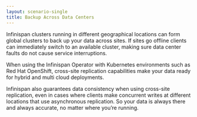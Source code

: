 ```yaml
---
layout: scenario-single
title: Backup Across Data Centers
---
```


Infinispan clusters running in different geographical locations can form global clusters to back up your data across sites. If sites go offline clients can immediately switch to an available cluster, making sure data center faults do not cause service interruptions.

When using the Infinispan Operator with Kubernetes environments such as Red Hat OpenShift,  cross-site replication capabilities make your data ready for hybrid and multi cloud deployments.

Infinispan also guarantees data consistency when using cross-site replication, even in cases where clients make concurrent writes at different locations that use asynchronous replication. So your data is always there and always accurate, no matter where you’re running.
